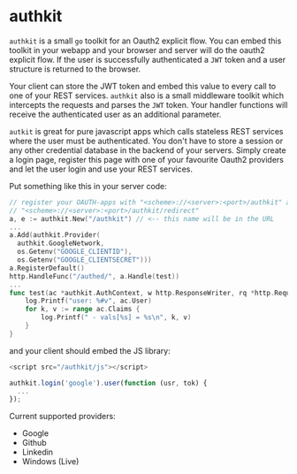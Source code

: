 # authkit

`authkit` is a small `go` toolkit for an Oauth2 explicit flow. You can embed
this toolkit in your webapp and your browser and server will do the oauth2 
explicit flow. If the user is successfully authenticated a `JWT` token
and a user structure is returned to the browser.

Your client can store the JWT token and embed this value to every call
to one of your REST services. `authkit` also is a small middleware toolkit 
which intercepts the requests and parses the `JWT` token. Your handler 
functions will receive the authenticated user as an additional parameter.

`autkit` is great for pure javascript apps which calls stateless REST services 
where the user must be authenticated. You don't have to store a session or
any other credential database in the backend of your servers. Simply create
a login page, register this page with one of your favourite Oauth2 providers
and let the user login and use your REST services.

Put something like this in your server code:

```go
// register your OAUTH-apps with "<scheme>://<server>:<port>/authkit" and
// "<scheme>://<server>:<port>/authkit/redirect"
a, e := authkit.New("/authkit") // <-- this name will be in the URL
...
a.Add(authkit.Provider(
  authkit.GoogleNetwork, 
  os.Getenv("GOOGLE_CLIENTID"), 
  os.Getenv("GOOGLE_CLIENTSECRET")))
a.RegisterDefault()
http.HandleFunc("/authed/", a.Handle(test))
...
func test(ac *authkit.AuthContext, w http.ResponseWriter, rq *http.Request) {
	log.Printf("user: %#v", ac.User)
	for k, v := range ac.Claims {
		log.Printf(" - vals[%s] = %s\n", k, v)
	}
}
```
and your client should embed the JS library:
```javascript
<script src="/authkit/js"></script>

authkit.login('google').user(function (usr, tok) {
  ...
});
```

Current supported providers:

  - Google
  - Github
  - Linkedin
  - Windows (Live)

